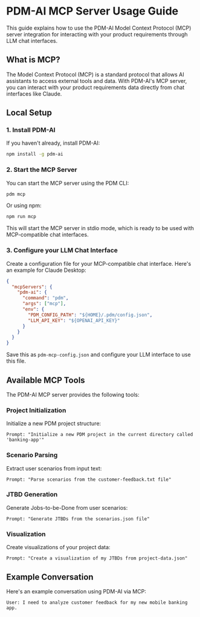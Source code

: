 # PDM-AI MCP Server Usage Guide

This guide explains how to use the PDM-AI Model Context Protocol (MCP) server integration for interacting with your product requirements through LLM chat interfaces.

## What is MCP?

The Model Context Protocol (MCP) is a standard protocol that allows AI assistants to access external tools and data. With PDM-AI's MCP server, you can interact with your product requirements data directly from chat interfaces like Claude.

## Local Setup

### 1. Install PDM-AI

If you haven't already, install PDM-AI:

```bash
npm install -g pdm-ai
```

### 2. Start the MCP Server

You can start the MCP server using the PDM CLI:

```bash
pdm mcp
```

Or using npm:

```bash
npm run mcp
```

This will start the MCP server in stdio mode, which is ready to be used with MCP-compatible chat interfaces.

### 3. Configure your LLM Chat Interface

Create a configuration file for your MCP-compatible chat interface. Here's an example for Claude Desktop:

```json
{
  "mcpServers": {
    "pdm-ai": {
      "command": "pdm",
      "args": ["mcp"],
      "env": {
        "PDM_CONFIG_PATH": "${HOME}/.pdm/config.json",
        "LLM_API_KEY": "${OPENAI_API_KEY}"
      }
    }
  }
}
```

Save this as `pdm-mcp-config.json` and configure your LLM interface to use this file.

## Available MCP Tools

The PDM-AI MCP server provides the following tools:

### Project Initialization

Initialize a new PDM project structure:

```
Prompt: "Initialize a new PDM project in the current directory called 'banking-app'"
```

### Scenario Parsing

Extract user scenarios from input text:

```
Prompt: "Parse scenarios from the customer-feedback.txt file"
```

### JTBD Generation

Generate Jobs-to-be-Done from user scenarios:

```
Prompt: "Generate JTBDs from the scenarios.json file"
```

### Visualization

Create visualizations of your project data:

```
Prompt: "Create a visualization of my JTBDs from project-data.json"
```

## Example Conversation

Here's an example conversation using PDM-AI via MCP:

```
User: I need to analyze customer feedback for my new mobile banking app.
```
````

